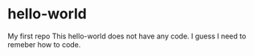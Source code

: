 # hello-world
My first repo
This hello-world does not have any code.
I guess I need to remeber how to code.
